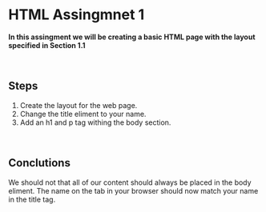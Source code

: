 # HTML Assingmnet 1

**In this assingment we will be creating a basic HTML page with the layout specified in Section 1.1**

<br>

## Steps

1. Create the layout for the web page.
2. Change the title eliment to your name.
3. Add an h1 and p tag withing the body section. 

<br>

## Conclutions

We should not that all of our content should always be placed in the body eliment. The name on the tab in your browser should now match your name in the title tag.